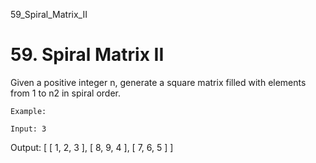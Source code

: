 59_Spiral_Matrix_II
# 59. Spiral Matrix II

Given a positive integer n, generate a square matrix filled with elements from 1 to
        n2 in spiral order.

    Example:

    Input: 3
Output:
[
 [ 1, 2, 3 ],
 [ 8, 9, 4 ],
 [ 7, 6, 5 ]
]